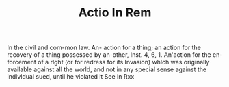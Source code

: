 ---
title: Actio In Rem
letter: A
permalink: "/definitions/actio-in-rem.html"
body: In the civil and com-mon law. An- action for a thing; an action for the recovery
  of a thing possessed by an-other, Inst. 4, 6, 1. An'action for the en-forcement
  of a rlght (or for redress for its Invasion) whlch was originally available against
  all the world, and not in any special sense against the indlvldual sued, until he
  violated it See In Rxx
published_at: '2018-07-07'
source: Black's Law Dictionary
layout: post
---
